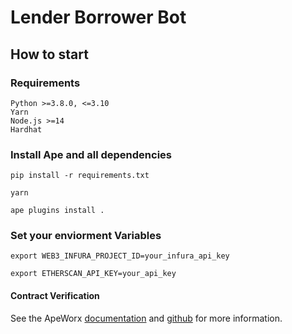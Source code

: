 # Lender Borrower Bot
## How to start

### Requirements
    Python >=3.8.0, <=3.10
    Yarn
    Node.js >=14
    Hardhat

### Install Ape and all dependencies

    pip install -r requirements.txt
    
    yarn
    
    ape plugins install .
    
    
### Set your enviorment Variables

    export WEB3_INFURA_PROJECT_ID=your_infura_api_key

    export ETHERSCAN_API_KEY=your_api_key


#### Contract Verification

See the ApeWorx [documentation](https://docs.apeworx.io/ape/stable/) and [github](https://github.com/ApeWorX/ape) for more information.
